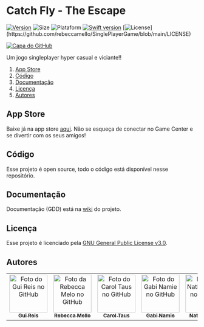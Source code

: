 # Catch Fly - The Escape
[![Version](https://img.shields.io/badge/versão-1.2.0-orange)](https://github.com/rebeccamello/SinglePlayerGame/releases/tag/v1.2)
![Size](https://img.shields.io/badge/tamanho-2,1%20MB-blue)
![Plataform](https://img.shields.io/badge/plataforma-IOS%2014.7+-lightgrey?)
[![Swift version](https://img.shields.io/badge/swift-v5.5-blue?logo=swift)](https://swift.org/download/#releases)
[![License](https://img.shields.io/badge/licença-GNU%20v3.0-brightgreen?)](https://github.com/rebeccamello/SinglePlayerGame/blob/main/LICENSE)

<a href="https://apps.apple.com/us/app/catch-fly-the-escape/id1615619928">
    <img src="https://github.com/rebeccamello/SinglePlayerGame/blob/main/Arquivos/Imagens/GitHub/Capa-Git.jpg" 
    alt="Capa do GitHub"/><br>
</a>

Um jogo singleplayer hyper casual e viciante!! 

1. [App Store](#app-store)
2. [Código](#código)
3. [Documentação](#documentação)
4. [Licença](#licença)
5. [Autores](#autores)

## App Store
Baixe já na app store [aqui](https://apps.apple.com/us/app/catch-fly-the-escape/id1615619928). Não se esqueça de conectar no Game Center e se divertir com os seus amigos!

## Código
Esse projeto é open source, todo o código está disponível nesse repositório.

## Documentação
Documentação (GDD) está na [wiki](https://github.com/rebeccamello/SinglePlayerGame/wiki) do projeto.

## Licença
Esse projeto é licenciado pela [GNU General Public License v3.0](https://github.com/rebeccamello/SinglePlayerGame/blob/dev/LICENSE).

## Autores
<table>
    <tr>
        <td align="center">
            <a href="https://github.com/Gui25Reis">
                <img src="https://avatars1.githubusercontent.com/u/48360732" width="100px;" alt="Foto do Gui Reis no GitHub"/><br>
                <sub>
                    <b>Gui Reis</b>
                </sub>
            </a>
        </td>
        <td align="center">
            <a href="https://github.com/rebeccamello">
                <img src="https://avatars.githubusercontent.com/u/49920539" width="100px;" alt="Foto da Rebecca Melo no GitHub"/><br>
                <sub>
                    <b>Rebecca Mello</b>
                </sub>
            </a>
        </td>
        <td align="center">
            <a href="https://github.com/caroltaus">
                <img src="https://avatars.githubusercontent.com/u/48024795" width="100px;" alt="Foto do Carol Taus no GitHub"/><br>
                <sub>
                    <b>Carol Taus</b>
                </sub>
            </a>
        </td>
        <td align="center">
            <a href="https://github.com/Gabrielenamie">
                <img src="https://avatars.githubusercontent.com/u/64558021" width="100px;" alt="Foto do Gabi Namie no GitHub"/><br>
                <sub>
                    <b>Gabi Namie</b>
                </sub>
            </a>
        </td>
        <td align="center">
            <a href="https://github.com/NathyPapst">
                <img src="https://avatars.githubusercontent.com/u/50211565" width="100px;" alt="Foto do Nathy Papst no GitHub"/><br>
                <sub>
                    <b>Nathy Papst</b>
                </sub>
            </a>
        </td>
        <td align="center">
            <a href="https://github.com/Mariabraao">
                <img src="https://avatars.githubusercontent.com/u/65254707" width="100px;" alt="Foto do Mari Abraão no GitHub"/><br>
                <sub>
                    <b>Mari Abraão</b>
                </sub>
            </a>
        </td>
    </tr>
</table>
